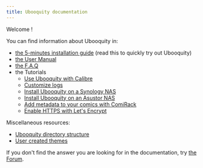 ```yaml
---
title: Ubooquity documentation
---
```


Welcome !

You can find information about Ubooquity in:

* [the 5-minutes installation guide](pages/installation-guide.html) (read this to quickly try out Ubooquity)
* [the User Manual](pages/manual.html)
* [the F.A.Q](pages/faq.html)
* the Tutorials
  * [Use Ubooquity with Calibre](pages/calibre-sharing.html)
  * [Customize logs](pages/tutorials/log-customization.html)
  * [Install Ubooquity on a Synology NAS](pages/tutorials/install-on-synology.html)
  * [Install Ubooquity on an Asustor NAS](pages/tutorials/install-on-asustor.html)
  * [Add metadata to your comics with ComiRack](pages/tutorials/add-metadata-with-comicrack.html)
  * [Enable HTTPS with Let's Encrypt](pages/tutorials/lets-encrypt.html)

Miscellaneous resources:

* [Ubooquity directory structure](pages/dir-structure.html)
* [User created themes](pages/themes.html)

If you don't find the answer you are looking for in the documentation, try [the Forum](http://ubooquity.userecho.com/).
